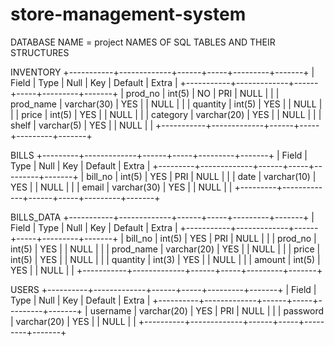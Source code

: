# store-management-system

DATABASE NAME = project
NAMES OF SQL TABLES AND THEIR STRUCTURES 

INVENTORY
+-----------+-------------+------+-----+---------+-------+
| Field     | Type        | Null | Key | Default | Extra |
+-----------+-------------+------+-----+---------+-------+
| prod_no   | int(5)      | NO   | PRI | NULL    |       |
| prod_name | varchar(30) | YES  |     | NULL    |       |
| quantity  | int(5)      | YES  |     | NULL    |       |
| price     | int(5)      | YES  |     | NULL    |       |
| category  | varchar(20) | YES  |     | NULL    |       |
| shelf     | varchar(5)  | YES  |     | NULL    |       |
+-----------+-------------+------+-----+---------+-------+

BILLS
+---------+-------------+------+-----+---------+-------+
| Field   | Type        | Null | Key | Default | Extra |
+---------+-------------+------+-----+---------+-------+
| bill_no | int(5)      | YES  | PRI | NULL    |       |
| date    | varchar(10) | YES  |     | NULL    |       |
| email   | varchar(30) | YES  |     | NULL    |       |
+---------+-------------+------+-----+---------+-------+

BILLS_DATA
+-----------+-------------+------+-----+---------+-------+
| Field     | Type        | Null | Key | Default | Extra |
+-----------+-------------+------+-----+---------+-------+
| bill_no   | int(5)      | YES  | PRI | NULL    |       |
| prod_no   | int(5)      | YES  |     | NULL    |       |
| prod_name | varchar(20) | YES  |     | NULL    |       |
| price     | int(5)      | YES  |     | NULL    |       |
| quantity  | int(3)      | YES  |     | NULL    |       |
| amount    | int(5)      | YES  |     | NULL    |       |
+-----------+-------------+------+-----+---------+-------+

USERS 
+----------+-------------+------+-----+---------+-------+
| Field    | Type        | Null | Key | Default | Extra |
+----------+-------------+------+-----+---------+-------+
| username | varchar(20) | YES  | PRI | NULL    |       |
| password | varchar(20) | YES  |     | NULL    |       |
+----------+-------------+------+-----+---------+-------+

